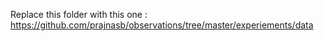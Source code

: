 Replace this folder with this one : https://github.com/prajnasb/observations/tree/master/experiements/data
